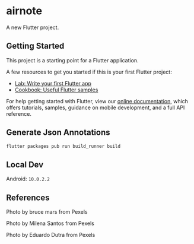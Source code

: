 # airnote

A new Flutter project.

## Getting Started

This project is a starting point for a Flutter application.

A few resources to get you started if this is your first Flutter project:

- [Lab: Write your first Flutter app](https://flutter.dev/docs/get-started/codelab)
- [Cookbook: Useful Flutter samples](https://flutter.dev/docs/cookbook)

For help getting started with Flutter, view our
[online documentation](https://flutter.dev/docs), which offers tutorials,
samples, guidance on mobile development, and a full API reference.

## Generate Json Annotations
```bash
flutter packages pub run build_runner build
```

## Local Dev

Android: `10.0.2.2`

## References

Photo by bruce mars from Pexels

Photo by Milena Santos from Pexels

Photo by Eduardo Dutra from Pexels

